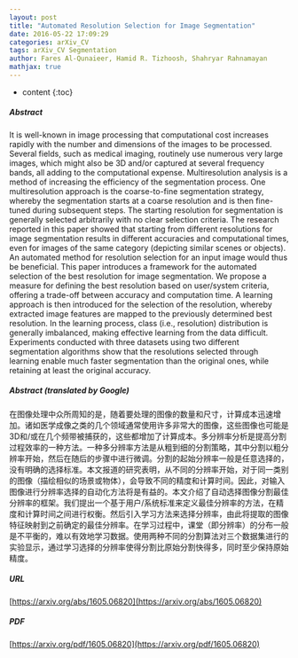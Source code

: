 ```yaml
---
layout: post
title: "Automated Resolution Selection for Image Segmentation"
date: 2016-05-22 17:09:29
categories: arXiv_CV
tags: arXiv_CV Segmentation
author: Fares Al-Qunaieer, Hamid R. Tizhoosh, Shahryar Rahnamayan
mathjax: true
---
```


* content
{:toc}

##### Abstract
It is well-known in image processing that computational cost increases rapidly with the number and dimensions of the images to be processed. Several fields, such as medical imaging, routinely use numerous very large images, which might also be 3D and/or captured at several frequency bands, all adding to the computational expense. Multiresolution analysis is a method of increasing the efficiency of the segmentation process. One multiresolution approach is the coarse-to-fine segmentation strategy, whereby the segmentation starts at a coarse resolution and is then fine-tuned during subsequent steps. The starting resolution for segmentation is generally selected arbitrarily with no clear selection criteria. The research reported in this paper showed that starting from different resolutions for image segmentation results in different accuracies and computational times, even for images of the same category (depicting similar scenes or objects). An automated method for resolution selection for an input image would thus be beneficial. This paper introduces a framework for the automated selection of the best resolution for image segmentation. We propose a measure for defining the best resolution based on user/system criteria, offering a trade-off between accuracy and computation time. A learning approach is then introduced for the selection of the resolution, whereby extracted image features are mapped to the previously determined best resolution. In the learning process, class (i.e., resolution) distribution is generally imbalanced, making effective learning from the data difficult. Experiments conducted with three datasets using two different segmentation algorithms show that the resolutions selected through learning enable much faster segmentation than the original ones, while retaining at least the original accuracy.

##### Abstract (translated by Google)
在图像处理中众所周知的是，随着要处理的图像的数量和尺寸，计算成本迅速增加。诸如医学成像之类的几个领域通常使用许多非常大的图像，这些图像也可能是3D和/或在几个频带被捕获的，这些都增加了计算成本。多分辨率分析是提高分割过程效率的一种方法。一种多分辨率方法是从粗到细的分割策略，其中分割以粗分辨率开始，然后在随后的步骤中进行微调。分割的起始分辨率一般是任意选择的，没有明确的选择标准。本文报道的研究表明，从不同的分辨率开始，对于同一类别的图像（描绘相似的场景或物体），会导致不同的精度和计算时间。因此，对输入图像进行分辨率选择的自动化方法将是有益的。本文介绍了自动选择图像分割最佳分辨率的框架。我们提出一个基于用户/系统标准来定义最佳分辨率的方法，在精度和计算时间之间进行权衡。然后引入学习方法来选择分辨率，由此将提取的图像特征映射到之前确定的最佳分辨率。在学习过程中，课堂（即分辨率）的分布一般是不平衡的，难以有效地学习数据。使用两种不同的分割算法对三个数据集进行的实验显示，通过学习选择的分辨率使得分割比原始分割快得多，同时至少保持原始精度。

##### URL
[https://arxiv.org/abs/1605.06820](https://arxiv.org/abs/1605.06820)

##### PDF
[https://arxiv.org/pdf/1605.06820](https://arxiv.org/pdf/1605.06820)


